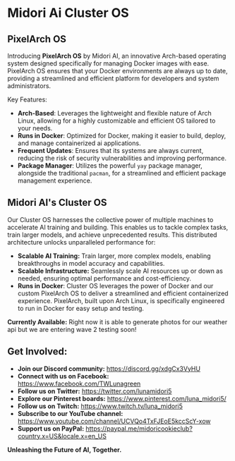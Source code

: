 # Midori Ai Cluster OS

## PixelArch OS

Introducing **PixelArch OS** by Midori AI, an innovative Arch-based operating system designed specifically for managing Docker images with ease. PixelArch OS ensures that your Docker environments are always up to date, providing a streamlined and efficient platform for developers and system administrators.

Key Features:
- **Arch-Based**: Leverages the lightweight and flexible nature of Arch Linux, allowing for a highly customizable and efficient OS tailored to your needs.
- **Runs in Docker**: Optimized for Docker, making it easier to build, deploy, and manage containerized ai applications.
- **Frequent Updates**: Ensures that its systems are always current, reducing the risk of security vulnerabilities and improving performance.
- **Package Manager**:  Utilizes the powerful `yay` package manager, alongside the traditional `pacman`, for a streamlined and efficient package management experience. 

## Midori AI's Cluster OS

Our Cluster OS harnesses the collective power of multiple machines to accelerate AI training and building. This enables us to tackle complex tasks, train larger models, and achieve unprecedented results. This distributed architecture unlocks unparalleled performance for:

- **Scalable AI Training:** Train larger, more complex models, enabling breakthroughs in model accuracy and capabilities.
- **Scalable Infrastructure:**  Seamlessly scale AI resources up or down as needed, ensuring optimal performance and cost-efficiency.
- **Runs in Docker**: Cluster OS leverages the power of Docker and our custom PixelArch OS to deliver a streamlined and efficient containerized experience.  PixelArch, built upon Arch Linux, is specifically engineered to run in Docker for easy setup and testing.

**Currently Available:** Right now it is able to generate photos for our weather api but we are entering wave 2 testing soon!


## Get Involved:

* **Join our Discord community:** https://discord.gg/xdgCx3VyHU
* **Connect with us on Facebook:** https://www.facebook.com/TWLunagreen
* **Follow us on Twitter:** https://twitter.com/lunamidori5
* **Explore our Pinterest boards:** https://www.pinterest.com/luna_midori5/
* **Follow us on Twitch:** https://www.twitch.tv/luna_midori5
* **Subscribe to our YouTube channel:** https://www.youtube.com/channel/UCVQo4TxFJEoE5kccScY-xow
* **Support us on PayPal:** https://paypal.me/midoricookieclub?country.x=US&locale.x=en_US

**Unleashing the Future of AI, Together.**